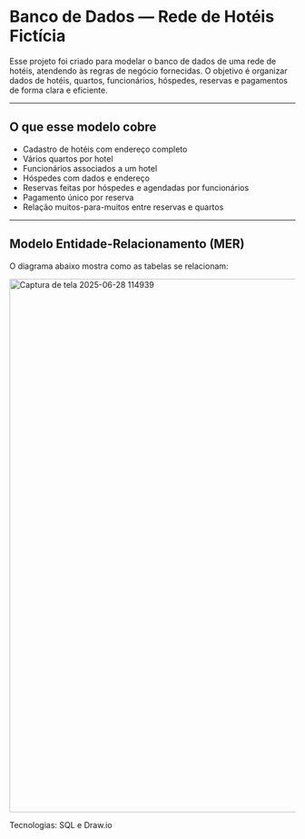 # Banco de Dados — Rede de Hotéis Fictícia

Esse projeto foi criado para modelar o banco de dados de uma rede de hotéis, atendendo às regras de negócio fornecidas.
O objetivo é organizar dados de hotéis, quartos, funcionários, hóspedes, reservas e pagamentos de forma clara e eficiente.

---

## O que esse modelo cobre

- Cadastro de hotéis com endereço completo
- Vários quartos por hotel
- Funcionários associados a um hotel
- Hóspedes com dados e endereço
- Reservas feitas por hóspedes e agendadas por funcionários
- Pagamento único por reserva
- Relação muitos-para-muitos entre reservas e quartos

---

## Modelo Entidade-Relacionamento (MER)

O diagrama abaixo mostra como as tabelas se relacionam:

<img width="957" height="940" alt="Captura de tela 2025-06-28 114939" src="https://github.com/user-attachments/assets/837c5d76-d70b-4fcf-916b-24f9ba3e3b59" />

Tecnologias: SQL e Draw.io
